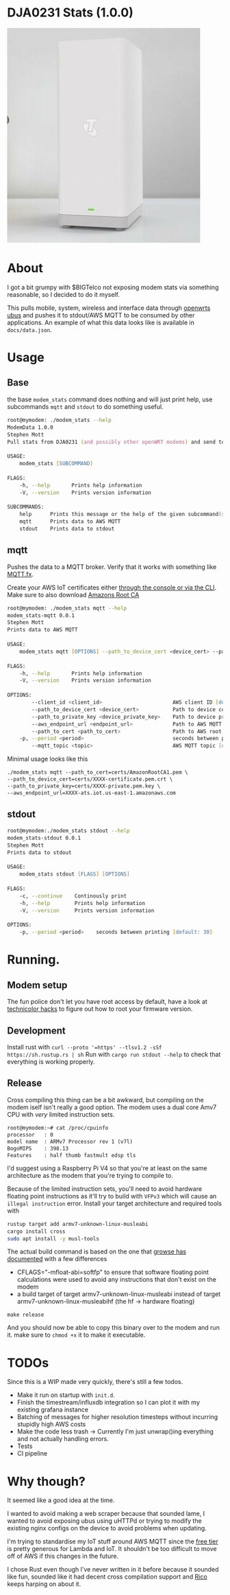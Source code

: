 # DJA0231 Stats (1.0.0)
![Image of Modem](docs/modem_image.jpg)

# About
I got a bit grumpy with $BIGTelco not exposing modem stats via something reasonable, so I decided to do it myself.

This pulls mobile, system, wireless and interface data through [openwrts ubus](https://openwrt.org/docs/techref/ubus) and pushes it to stdout/AWS MQTT to be consumed by other applications. An example of what this data looks like is available in ```docs/data.json```.

# Usage
## Base
the base ```modem_stats``` command does nothing and will just print help, use subcommands ```mqtt``` and ```stdout``` to do something useful.
```zsh
root@mymodem: ./modem_stats --help
ModemData 1.0.0
Stephen Mott
Pull stats from DJA0231 (and possibly other openWRT modems) and send to mqtt/stdout

USAGE:
    modem_stats [SUBCOMMAND]

FLAGS:
    -h, --help       Prints help information
    -V, --version    Prints version information

SUBCOMMANDS:
    help      Prints this message or the help of the given subcommand(s)
    mqtt      Prints data to AWS MQTT
    stdout    Prints data to stdout
```

## mqtt
Pushes the data to a MQTT broker. Verify that it works with something like [MQTT.fx](https://mqttfx.jensd.de/).

Create your AWS IoT certificates either [through the console or via the CLI](https://docs.aws.amazon.com/iot/latest/developerguide/device-certs-create.html). Make sure to also download [Amazons Root CA](https://www.amazontrust.com/repository/AmazonRootCA1.pem)
```zsh
root@mymodem: ./modem_stats mqtt --help
modem_stats-mqtt 0.0.1
Stephen Mott
Prints data to AWS MQTT

USAGE:
    modem_stats mqtt [OPTIONS] --path_to_device_cert <device_cert> --path_to_private_key <device_private_key> --aws_endpoint_url <endpoint_url> --path_to_cert <path_to_cert>

FLAGS:
    -h, --help       Prints help information
    -V, --version    Prints version information

OPTIONS:
        --client_id <client_id>                       AWS client ID [default: ModemMQTT]
        --path_to_device_cert <device_cert>           Path to device certificate [default: ]
        --path_to_private_key <device_private_key>    Path to device private key [default: ]
        --aws_endpoint_url <endpoint_url>             Path to AWS MQTT URL [default: ]
        --path_to_cert <path_to_cert>                 Path to AWS root CA [default: ]
    -p, --period <period>                             seconds between printing [default: 30]
        --mqtt_topic <topic>                          AWS MQTT topic [default: /private/modem/]
```

Minimal usage looks like this
```
./modem_stats mqtt --path_to_cert=certs/AmazonRootCA1.pem \
--path_to_device_cert=certs/XXXX-certificate.pem.crt \
--path_to_private_key=certs/XXXX-private.pem.key \
--aws_endpoint_url=XXXX-ats.iot.us-east-1.amazonaws.com
```

## stdout
```zsh
root@mymodem:./modem_stats stdout --help
modem_stats-stdout 0.0.1
Stephen Mott
Prints data to stdout

USAGE:
    modem_stats stdout [FLAGS] [OPTIONS]

FLAGS:
    -c, --continue    Continously print
    -h, --help        Prints help information
    -V, --version     Prints version information

OPTIONS:
    -p, --period <period>    seconds between printing [default: 30]
```

# Running.
## Modem setup
The fun police don't let you have root access by default, have a look at [technicolor hacks](https://hack-technicolor.readthedocs.io/en/stable/) to figure out how to root your firmware version.


## Development
Install rust with
```curl --proto '=https' --tlsv1.2 -sSf https://sh.rustup.rs | sh```
Run with 
```cargo run stdout --help``` to check that everything is working properly.

## Release
Cross compiling this thing can be a bit awkward, but compiling on the modem iself isn't really a good option. The modem uses a dual core Amv7 CPU with *very* limited instruction sets.
```
root@mymodem:~# cat /proc/cpuinfo 
processor	: 0
model name	: ARMv7 Processor rev 1 (v7l)
BogoMIPS	: 398.13
Features	: half thumb fastmult edsp tls 
```

I'd suggest using a Raspberry Pi V4 so that you're at least on the same architecture as the modem that you're trying to compile to.

Because of the limited instruction sets, you'll need to avoid hardware floating point instructions as it'll try to build with ```VFPv3``` which will cause an ```illegal instruction``` error.
Install your target architecture and required tools with
```zsh
rustup target add armv7-unknown-linux-musleabi
cargo install cross
sudo apt install -y musl-tools
```

The actual build command is based on the one that [growse has documented](https://www.growse.com/2020/04/26/adventures-in-rust-and-cross-compilation-for-the-raspberry-pi.html) with a few differences
* CFLAGS="-mfloat-abi=softfp" to ensure that software floating point calculations were used to avoid any instructions that don't exist on the modem
* a build target of target armv7-unknown-linux-musleabi instead of target armv7-unknown-linux-musleabihf (the hf -> hardware floating)
```
make release
```
And you should now be able to copy this binary over to the modem and run it. make sure to ```chmod +x``` it to make it executable.



# TODOs
Since this is a WIP made very quickly, there's still a few todos.

* Make it run on startup with ```init.d```.
* Finish the timestream/influxdb integration so I can plot it with my existing grafana instance
* Batching of messages for higher resolution timesteps without incurring stupidly high AWS costs
* Make the code less trash -> Currently I'm just unwrap()ing everything and not actually handling errors.
* Tests
* CI pipeline

# Why though?
It seemed like a good idea at the time.


I wanted to avoid making a web scraper because that sounded lame, I wanted to avoid exposing ubus using uHTTPd or trying to modify the existing nginx configs on the device to avoid problems when updating.

I'm trying to standardise my IoT stuff around AWS MQTT since the [free tier](https://aws.amazon.com/free/) is pretty generous for Lambda and IoT. It shouldn't be too difficult to move off of AWS if this changes in the future.

I chose Rust even though I've never written in it before because it sounded like fun, sounded like it had decent cross compilation support and [Rico](https://twitter.com/ricobeti?lang=en) keeps harping on about it.
